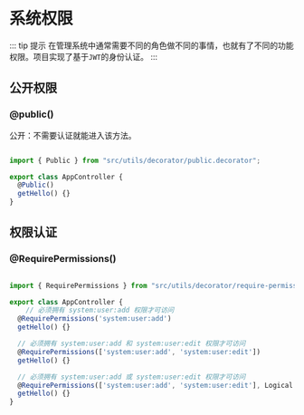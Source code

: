 # 系统权限

::: tip 提示
在管理系统中通常需要不同的角色做不同的事情，也就有了不同的功能权限。项目实现了基于`JWT`的身份认证。
:::

## 公开权限

### @public()
公开：不需要认证就能进入该方法。

```ts

import { Public } from "src/utils/decorator/public.decorator";

export class AppController {
  @Public()
  getHello() {}
}

```
## 权限认证

### @RequirePermissions()

```ts

import { RequirePermissions } from "src/utils/decorator/require-permissions.decorator";

export class AppController {
    // 必须拥有 system:user:add 权限才可访问
  @RequirePermissions('system:user:add')
  getHello() {}

  // 必须拥有 system:user:add 和 system:user:edit 权限才可访问
  @RequirePermissions(['system:user:add', 'system:user:edit'])
  getHello() {}

  // 必须拥有 system:user:add 或 system:user:edit 权限才可访问
  @RequirePermissions(['system:user:add', 'system:user:edit'], Logical.OR)
  getHello() {}
}

```

